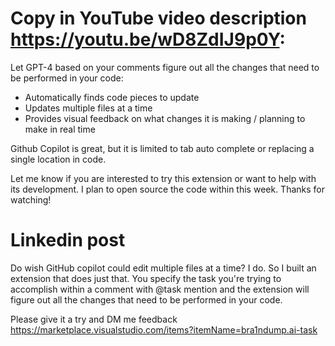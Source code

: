 # Copy in YouTube video description https://youtu.be/wD8ZdIJ9p0Y:

Let GPT-4 based on your comments figure out all the changes that need to be performed in your code:
* Automatically finds code pieces to update
* Updates multiple files at a time
* Provides visual feedback on what changes it is making / planning to make in real time

Github Copilot is great, but it is limited to tab auto complete or replacing a single location in code.

Let me know if you are interested to try this extension or want to help with its development. I plan to open source the code within this week. Thanks for watching!

# Linkedin post

Do wish GitHub copilot could edit multiple files at a time? I do. So I built an extension that does just that.
You specify the task you're trying to accomplish within a comment with @task mention and the extension will figure out all the changes that need to be performed in your code.

Please give it a try and DM me feedback https://marketplace.visualstudio.com/items?itemName=bra1ndump.ai-task